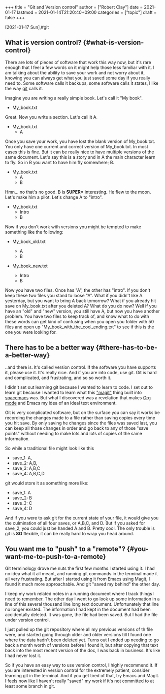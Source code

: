 +++
title = "Git and Version control"
author = ["Robert Clay"]
date = 2021-01-17
lastmod = 2021-01-14T21:20:40+09:00
categories = ["topic"]
draft = false
+++

<span class="timestamp-wrapper"><span class="timestamp">[2021-01-17 Sun]</span></span>,#git


## What is version control? {#what-is-version-control}

There are lots of pieces of software that work this way now, but it's rare
enough that I feel a few words on it might help those less familiar with it. I am
talking about the ability to save your work and not worry about it, knowing you
can always get what you just saved some day if you really need to. Some software
calls it backups, some software calls it states, I like the way [git](<https://git-scm.com/>) calls it.

Imagine you are writing a really simple book. Let's call it "My book".

-   My\_book.txt

Great. Now you write a section. Let's call it A.

-   My\_book.txt
    -   A

Once you save your work, you have lost the blank version of My\_book.txt. You
only have one current and correct version of My\_book.txt. In most cases this is
fine. But it can be really nice to have multiple versions of the same document.
Let's say this is a story and in A the main character learn to fly. So in B you
want to have him fly somewhere; B.

-   My\_book.txt
    -   A
    -   B

Hmn... no that's no good. B is ****SUPER\***** interesting. He flew to the moon.
Let's make him a pilot. Let's change A to "intro".

-   My\_book.txt
    -   Intro
    -   B

Now if you don't work with versions you might be tempted to make something like
the following:

-   My\_book\_old.txt
    -   A
    -   B

-   My\_book\_new.txt
    -   Intro
    -   B

Now you have two files. Once has "A", the other has "intro". If you don't keep
these two files you stand to loose "A". What if you didn't like A yesterday,
but you want to bring A back tomorrow? What if you already hit save on
My\_book.txt after you deleted A? What do you do now? Well if you have an "old"
and "new" version, you still have A, but now you have another problem. You have
two files to keep track of, and know what to do with these words can get kind of
confusing when you open you folder with 50 files and open up
"My\_book\_with\_the\_cool\_ending.txt" to see if this is the one you were looking for.


## There has to be a better way {#there-has-to-be-a-better-way}

..and there is. It's called version control. If the software you have supports
it, please use it. It's really nice. And if you are into code, use git. Git is
hard and complicated, and frustrating, and so so worth it.

I didn't set out learning git because I wanted to learn to code. I set out to
learn git because I wanted to learn what this ["magit"](<https://magit.vc/>) thing built into [spacemacs](<https://www.spacemacs.org/>)
was. But what I discovered was a revelation that makes [Org mode](<https://orgmode.org/>) and Emacs my
idea of an ideal text environment.

Git is very complicated software, but on the surface you can say it works be
recording the changes made to a file rather than saving copies every time you hit
save. By only saving he changes since the files was saved last, you can keep all
those changes in order and go back to any of those "save points" without needing
to make lots and lots of copies of the same information.

So while a traditional file might look like this

-   save\_1:  A,
-   save\_2:  A,B,
-   save\_3:  A,B,C
-   save\_4:  A,B,C,D

git would store it as something more like:

-   save\_1:  A
-   save\_2:    B
-   save\_3:      C
-   save\_4:        D

And if you were to ask git for the current state of your file, it would give you
the culmination of all four saves, or A,B,C, and D. But if you asked for save\_2,
you could just be handed A and B. Pretty cool. The only trouble is git is ****SO****
flexible, it can be really hard to wrap you head around.


## You want me to "push" to a "remote"? {#you-want-me-to-push-to-a-remote}

Git terminology drove me nuts the first few months I started using it. I had no
idea what it all meant, and running git commands in the terminal made it all
very frustrating. But after I started using it from Emacs using Magit, I found
it much more approachable. And git "saved my behind" the other day.

I keep my work related notes in a running document where I track things I need
to remember. The other day I went to go look up some information in a line of
this several thousand line long text document. Unfortunately that line no longer
existed. The information I had kept in the document had been accidentally
deleted. It was gone, the file had been saved. But I had the file under version
control.

I just pulled up the git repository where all my previous versions of th file
were, and started going through older and older versions till I found one where
the data hadn't been deleted yet. Turns out I ended up needing to go back a
month worth of versions before I found it, but after copying that text back into
the most recent version of the doc, I was back in business. It's like I had
never lost it.

So if you have an easy way to use version control, I highly recommend it. If you
are interested in version control for the extremely patient, consider learning
git in the terminal. And if you get tired of that, try Emacs and Magit. I feels
now like I haven't really "saved" my work if it's not committed to at least some
branch in git.
